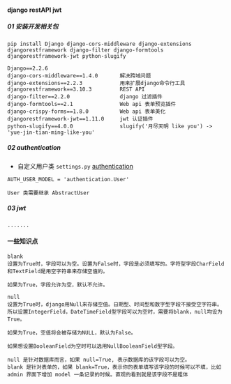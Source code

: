 #### django restAPI jwt

##### 01 安装开发相关包

```
pip install Django django-cors-middleware django-extensions djangorestframework django-filter django-formtools djangorestframework-jwt python-slugify
```

```
Django==2.2.6
django-cors-middleware==1.4.0       解决跨域问题
django-extensions==2.2.3            用来扩展django命令行工具
djangorestframework==3.10.3         REST API
django-filter==2.2.0                django 过滤插件
django-formtools==2.1               Web api 表单预览插件      
django-crispy-forms==1.8.0          Web api 表单美化
djangorestframework-jwt==1.11.0     jwt 认证插件
python-slugify==4.0.0               slugify('月尽天明 like you') -> 'yue-jin-tian-ming-like-you'
```

##### 02 authentication

- 自定义用户类 `settings.py` [authentication](/Blog/apps/authentication/models.py)

```
AUTH_USER_MODEL = 'authentication.User'

User 类需要继承 AbstractUser
```

##### 03 jwt

```
.......
```

#### 一些知识点

```
blank
设置为True时，字段可以为空。设置为False时，字段是必须填写的。字符型字段CharField和TextField是用空字符串来存储空值的。

如果为True，字段允许为空，默认不允许。

null
设置为True时，django用Null来存储空值。日期型、时间型和数字型字段不接受空字符串。所以设置IntegerField，DateTimeField型字段可以为空时，需要将blank，null均设为True。

如果为True，空值将会被存储为NULL，默认为False。

如果想设置BooleanField为空时可以选用NullBooleanField型字段。

null 是针对数据库而言，如果 null=True, 表示数据库的该字段可以为空。
blank 是针对表单的，如果 blank=True，表示你的表单填写该字段的时候可以不填，比如 admin 界面下增加 model 一条记录的时候。直观的看到就是该字段不是粗体

```




